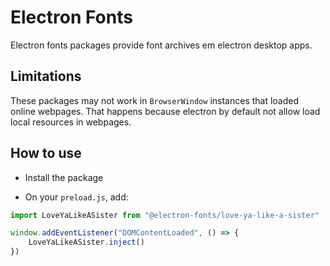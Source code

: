 # Electron Fonts

Electron fonts packages provide font archives em electron desktop apps.

## Limitations

These packages may not work in `BrowserWindow` instances that loaded online webpages. That happens because electron by default not allow load local resources in webpages.

## How to use

* Install the package

* On your `preload.js`, add:

```ts
import LoveYaLikeASister from "@electron-fonts/love-ya-like-a-sister"

window.addEventListener("DOMContentLoaded", () => {
    LoveYaLikeASister.inject()
})
```